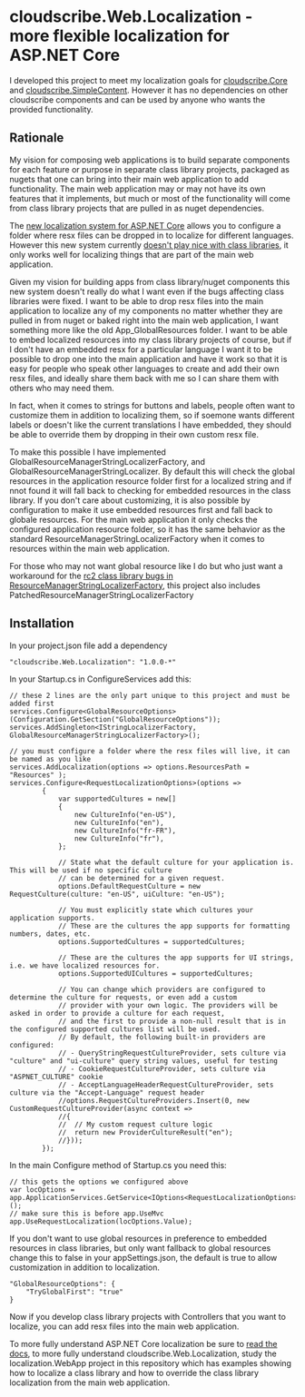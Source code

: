 # cloudscribe.Web.Localization - more flexible localization for ASP.NET Core

I developed this project to meet my localization goals for [cloudscribe.Core](https://github.com/joeaudette/cloudscribe) and [cloudscribe.SimpleContent](https://github.com/joeaudette/cloudscribe.SimpleContent). However it has no dependencies on other cloudscribe components and can be used by anyone who wants the provided functionality.

## Rationale

My vision for composing web applications is to build separate components for each feature or purpose in separate class library projects, packaged as nugets that one can bring into their main web application to add functionality. The main web application may or may not have its own features that it implements, but much or most of the functionality will come from class library projects that are pulled in as nuget dependencies.

The [new localization system for ASP.NET Core](https://docs.asp.net/en/latest/fundamentals/localization.html) allows you to configure a folder where resx files can be dropped in to localize for different languages. However this new system currently [doesn't play nice with class libraries](https://github.com/aspnet/Localization/issues/157), it only works well for localizing things that are part of the main web application.

Given my vision for building apps from class library/nuget components this new system doesn't really do what I want even if the bugs affecting class libraries were fixed. I want to be able to drop resx files into the main application to localize any of my components no matter whether they are pulled in from nuget or baked right into the main web application, I want something more like the old App_GlobalResources folder. I want to be able to embed localized resources into my class library projects of course, but if I don't have an embedded resx for a particular language I want it to be possible to drop one into the main application and have it work so that it is easy for people who speak other languages to create and add their own resx files, and ideally share them back with me so I can share them with others who may need them.

In fact, when it comes to strings for buttons and labels, people often want to customize them in addition to localizing them, so if soemone wants different labels or doesn't like the current translations I have embedded, they should be able to override them by dropping in their own custom resx file.

To make this possible I have implemented GlobalResourceManagerStringLocalizerFactory, and GlobalResourceManagerStringLocalizer. By default this will check the global resources in the application resource folder first for a localized string and if nnot found it will fall back to checking for embedded resources in the class library. If you don't care about customizing, it is also possible by configuration to make it use embedded resources first and fall back to globale resources. For the main web application it only checks the configured application resource folder, so it has the same behavior as the standard ResourceManagerStringLocalizerFactory when it comes to resources within the main web application.

For those who may not want global resource like I do but who just want a workaround for the [rc2 class library bugs in ResourceManagerStringLocalizerFactory](https://github.com/aspnet/Localization/issues/157), this project also includes PatchedResourceManagerStringLocalizerFactory

## Installation

In your project.json file add a dependency

    "cloudscribe.Web.Localization": "1.0.0-*"
	
In your Startup.cs in ConfigureServices add this:

    // these 2 lines are the only part unique to this project and must be added first
    services.Configure<GlobalResourceOptions>(Configuration.GetSection("GlobalResourceOptions"));
    services.AddSingleton<IStringLocalizerFactory, GlobalResourceManagerStringLocalizerFactory>();

	// you must configure a folder where the resx files will live, it can be named as you like
	services.AddLocalization(options => options.ResourcesPath = "Resources" ); 
	services.Configure<RequestLocalizationOptions>(options =>
            {
                var supportedCultures = new[]
                {
                    new CultureInfo("en-US"),
                    new CultureInfo("en"),
                    new CultureInfo("fr-FR"),
                    new CultureInfo("fr"),
                };

                // State what the default culture for your application is. This will be used if no specific culture
                // can be determined for a given request.
                options.DefaultRequestCulture = new RequestCulture(culture: "en-US", uiCulture: "en-US");

                // You must explicitly state which cultures your application supports.
                // These are the cultures the app supports for formatting numbers, dates, etc.
                options.SupportedCultures = supportedCultures;

                // These are the cultures the app supports for UI strings, i.e. we have localized resources for.
                options.SupportedUICultures = supportedCultures;

                // You can change which providers are configured to determine the culture for requests, or even add a custom
                // provider with your own logic. The providers will be asked in order to provide a culture for each request,
                // and the first to provide a non-null result that is in the configured supported cultures list will be used.
                // By default, the following built-in providers are configured:
                // - QueryStringRequestCultureProvider, sets culture via "culture" and "ui-culture" query string values, useful for testing
                // - CookieRequestCultureProvider, sets culture via "ASPNET_CULTURE" cookie
                // - AcceptLanguageHeaderRequestCultureProvider, sets culture via the "Accept-Language" request header
                //options.RequestCultureProviders.Insert(0, new CustomRequestCultureProvider(async context =>
                //{
                //  // My custom request culture logic
                //  return new ProviderCultureResult("en");
                //}));
            });
			
In the main Configure method of Startup.cs you need this:

    // this gets the options we configured above
    var locOptions = app.ApplicationServices.GetService<IOptions<RequestLocalizationOptions>>();
	// make sure this is before app.UseMvc
    app.UseRequestLocalization(locOptions.Value);
	
If you don't want to use global resources in preference to embedded resources in class libraries, but only want fallback to global resources change this to false in your appSettings.json, the default is true to allow customization in addition to localization.

    "GlobalResourceOptions": {
        "TryGlobalFirst": "true"
    }
	
Now if you develop class library projects with Controllers that you want to localize, you can add resx files into the main web application.

To more fully understand ASP.NET Core localization be sure to [read the docs](https://docs.asp.net/en/latest/fundamentals/localization.html), to more fully understand cloudscribe.Web.Localization, study the localization.WebApp project in this repository which has examples showing how to localize a class library and how to override the class library localization from the main web application. 